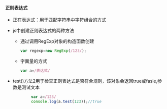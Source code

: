 #### 正则表达式

* 正在表达式：用于匹配字符串中字符组合的方式

* js中创建正则表达式的两种方法

  * 通过调用RegExp对象的构造函数创建

    ```js
    var regexp=new RegExp(/123/);
    ```

  * 字面量的方式

    ```js
    var a=/表达式/
    ```

* test()方法2用于检查正则表达式是否符合规则，该对象会返回true或fasle,参数是测试文本

  ```js
          var a=/123/
          console.log(a.test(123));//true
  ```

  